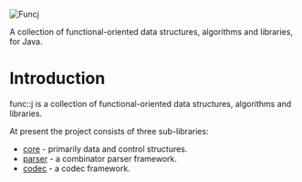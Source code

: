 ![Funcj](https://github.com/jon-hanson/funcj/blob/master/resources/funcj.png)

A collection of functional-oriented data structures, algorithms and libraries, for Java.

# Introduction

func::j is a collection of functional-oriented data structures, algorithms and libraries.

At present the project consists of three sub-libraries:

* [core](https://github.com/jon-hanson/funcj/tree/master/core) - primarily data and control structures.
* [parser](https://github.com/jon-hanson/funcj/tree/master/parser) - a combinator parser framework.
* [codec](https://github.com/jon-hanson/funcj/tree/master/codec) - a codec framework.
